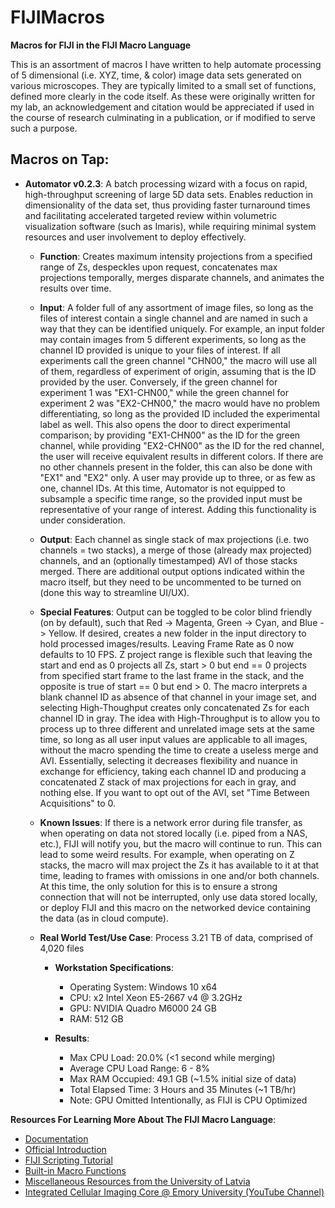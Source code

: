# FIJIMacros
**Macros for FIJI in the FIJI Macro Language**

This is an assortment of macros I have written to help automate processing of 5 dimensional (i.e. XYZ, time, & color) image data sets generated on various microscopes. They are typically limited to a small set of functions, defined more clearly in the code itself. As these were originally written for my lab, an acknowledgement and citation would be appreciated if used in the course of research culminating in a publication, or if modified to serve such a purpose.

## Macros on Tap:

   - **Automator v0.2.3**: A batch processing wizard with a focus on rapid, high-throughput screening of large 5D data sets. Enables reduction in dimensionality of the data set, thus providing faster turnaround times and facilitating accelerated targeted review within volumetric visualization software (such as Imaris), while requiring minimal system resources and user involvement to deploy effectively.
 
     - **Function**: Creates maximum intensity projections from a specified range of Zs, despeckles upon request, concatenates max projections temporally, merges disparate channels, and animates the results over time.
 
     - **Input**: A folder full of any assortment of image files, so long as the files of interest contain a single channel and are named in such a way that they can be identified uniquely. For example, an input folder may contain images from 5 different experiments, so long as the channel ID provided is unique to your files of interest. If all experiments call the green channel "CHN00," the macro will use all of them, regardless of experiment of origin, assuming that is the ID provided by the user. Conversely, if the green channel for experiment 1 was "EX1-CHN00," while the green channel for experiment 2 was "EX2-CHN00," the macro would have no problem differentiating, so long as the provided ID included the experimental label as well. This also opens the door to direct experimental comparison; by providing "EX1-CHN00" as the ID for the green channel, while providing "EX2-CHN00" as the ID for the red channel, the user will receive equivalent results in different colors. If there are no other channels present in the folder, this can also be done with "EX1" and "EX2" only. A user may provide up to three, or as few as one, channel IDs. At this time, Automator is not equipped to subsample a specific time range, so the provided input must be representative of your range of interest. Adding this functionality is under consideration.
   
     - **Output**: Each channel as single stack of max projections (i.e. two channels = two stacks), a merge of those (already max projected) channels, and an (optionally timestamped) AVI of those stacks merged. There are additional output options indicated within the macro itself, but they need to be uncommented to be turned on (done this way to streamline UI/UX).
   
     - **Special Features**: Output can be toggled to be color blind friendly (on by default), such that Red -> Magenta, Green -> Cyan, and Blue -> Yellow. If desired, creates a new folder in the input directory to hold processed images/results. Leaving Frame Rate as 0 now defaults to 10 FPS. Z project range is flexible such that leaving the start and end as 0 projects all Zs, start > 0 but end == 0 projects from specified start frame to the last frame in the stack, and the opposite is true of start == 0 but end > 0. The macro interprets a blank channel ID as absence of that channel in your image set, and selecting High-Thoughput creates only concatenated Zs for each channel ID in gray. The idea with High-Throughput is to allow you to process up to three different and unrelated image sets at the same time, so long as all user input values are applicable to all images, without the macro spending the time to create a useless merge and AVI. Essentially, selecting it decreases flexibility and nuance in exchange for efficiency, taking each channel ID and producing a concatenated Z stack of max projections for each in gray, and nothing else. If you want to opt out of the AVI, set "Time Between Acquisitions" to 0.
   
     - **Known Issues**: If there is a network error during file transfer, as when operating on data not stored locally (i.e. piped from a NAS, etc.), FIJI will notify you, but the macro will continue to run. This can lead to some weird results. For example, when operating on Z stacks, the macro will max project the Zs it has available to it at that time, leading to frames with omissions in one and/or both channels. At this time, the only solution for this is to ensure a strong connection that will not be interrupted, only use data stored locally, or deploy FIJI and this macro on the networked device containing the data (as in cloud compute).
   
     - **Real World Test/Use Case**: Process 3.21 TB of data, comprised of 4,020 files

       - **Workstation Specifications**:
         - Operating System: Windows 10 x64
         - CPU: x2 Intel Xeon E5-2667 v4 @ 3.2GHz
         - GPU: NVIDIA Quadro M6000 24 GB
         - RAM: 512 GB
         
       - **Results**:
         - Max CPU Load: 20.0% (<1 second while merging)
         - Average CPU Load Range: 6 - 8%
         - Max RAM Occupied: 49.1 GB (~1.5% initial size of data)
         - Total Elapsed Time: 3 Hours and 35 Minutes (~1 TB/hr)
         - Note: GPU Omitted Intentionally, as FIJI is CPU Optimized

**Resources For Learning More About The FIJI Macro Language**:
 - [Documentation](https://imagej.net/ij/docs/index.html)
 - [Official Introduction](https://imagej.net/Introduction)
 - [FIJI Scripting Tutorial](https://services.ini.uzh.ch/~acardona/fiji-tutorial/)
 - [Built-in Macro Functions](https://imagej.net/ij/developer/macro/functions.html)
 - [Miscellaneous Resources from the University of Latvia](http://priede.bf.lu.lv/ftp/pub/TIS/atteelu_analiize/ImageJ/apraksti/)
 - [Integrated Cellular Imaging Core @ Emory University (YouTube Channel)](https://www.youtube.com/channel/UCRVa5DSphB5gHMaFKPgyKSQ)

